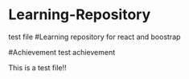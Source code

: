 # Learning-Repository

test file
#Learning repository for react and boostrap

#Achievement
test achievement

This is a test file!!
